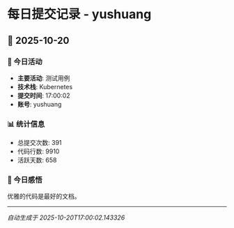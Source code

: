 # 每日提交记录 - yushuang

## 📅 2025-10-20

### 🎯 今日活动
- **主要活动**: 测试用例
- **技术栈**: Kubernetes
- **提交时间**: 17:00:02
- **账号**: yushuang

### 📊 统计信息
- 总提交次数: 391
- 代码行数: 9910
- 活跃天数: 658

### 💭 今日感悟
优雅的代码是最好的文档。

---
*自动生成于 2025-10-20T17:00:02.143326*
